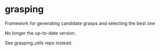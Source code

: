 # grasping
Framework for generating candidate grasps and selecting the best one


No longer the up-to-date version. 

See grasping_utils repo instead.
